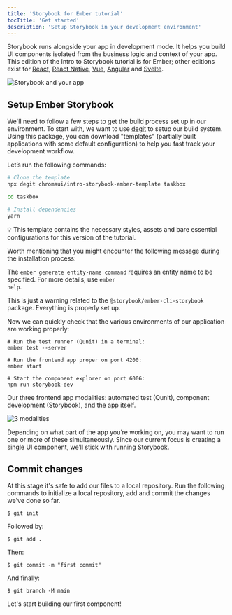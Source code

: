 ```yaml
---
title: 'Storybook for Ember tutorial'
tocTitle: 'Get started'
description: 'Setup Storybook in your development environment'
---
```


Storybook runs alongside your app in development mode. It helps you build UI components isolated from the business logic and context of your app. This edition of the Intro to Storybook tutorial is for Ember; other editions exist for [React](/intro-to-storybook/react/en/get-started), [React Native](/intro-to-storybook/react-native/en/get-started), [Vue](/intro-to-storybook/vue/en/get-started), [Angular](/intro-to-storybook/angular/en/get-started) and [Svelte](/intro-to-storybook/svelte/en/get-started).

![Storybook and your app](/intro-to-storybook/storybook-relationship.jpg)

## Setup Ember Storybook

We'll need to follow a few steps to get the build process set up in our environment. To start with, we want to use [degit](https://github.com/Rich-Harris/degit) to setup our build system. Using this package, you can download "templates" (partially built applications with some default configuration) to help you fast track your development workflow.

Let’s run the following commands:

```bash
# Clone the template
npx degit chromaui/intro-storybook-ember-template taskbox

cd taskbox

# Install dependencies
yarn
```

<div class="aside">
💡 This template contains the necessary styles, assets and bare essential configurations for this version of the tutorial.

Worth mentioning that you might encounter the following message during the installation process:

The <code>ember generate entity-name command</code> requires an entity name to be specified. For more details, use <code>ember help</code>.

This is just a warning related to the <code>@storybook/ember-cli-storybook</code> package. Everything is properly set up.

</div>

Now we can quickly check that the various environments of our application are working properly:

```shell
# Run the test runner (Qunit) in a terminal:
ember test --server

# Run the frontend app proper on port 4200:
ember start

# Start the component explorer on port 6006:
npm run storybook-dev

```

Our three frontend app modalities: automated test (Qunit), component development (Storybook), and the app itself.

![3 modalities](/intro-to-storybook/app-three-modalities-ember.png)

Depending on what part of the app you’re working on, you may want to run one or more of these simultaneously. Since our current focus is creating a single UI component, we’ll stick with running Storybook.

## Commit changes

At this stage it's safe to add our files to a local repository. Run the following commands to initialize a local repository, add and commit the changes we've done so far.

```shell
$ git init
```

Followed by:

```shell
$ git add .
```

Then:

```shell
$ git commit -m "first commit"
```

And finally:

```shell
$ git branch -M main
```

Let's start building our first component!
